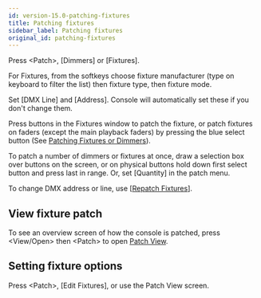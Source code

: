 ```yaml
---
id: version-15.0-patching-fixtures
title: Patching fixtures
sidebar_label: Patching fixtures
original_id: patching-fixtures
---
```


Press \<Patch\>, \[Dimmers\] or \[Fixtures\].

For Fixtures, from the softkeys choose fixture manufacturer (type on
keyboard to filter the list) then fixture type, then fixture mode.

Set \[DMX Line\] and \[Address\]. Console will automatically set these
if you don't change them.

Press buttons in the Fixtures window to patch the fixture, or patch
fixtures on faders (except the main playback faders) by pressing the
blue select button (See [Patching Fixtures or Dimmers](../patching/patching-new-fixtures-or-dimmers.md)).

To patch a number of dimmers or fixtures at once, draw a selection box
over buttons on the screen, or on physical buttons hold down first
select button and press last in range. Or, set \[Quantity\] in the patch
menu.

To change DMX address or line, use \[[Repatch Fixtures](../patching/changing-the-patch.md#fixture-exchange)\].

## View fixture patch

To see an overview screen of how the console is patched, press
\<View/Open\> then \<Patch\> to open [Patch View](../patching/changing-the-patch.md#patch-view).

## Setting fixture options

Press \<Patch\>, \[Edit Fixtures\], or use the Patch View screen.
